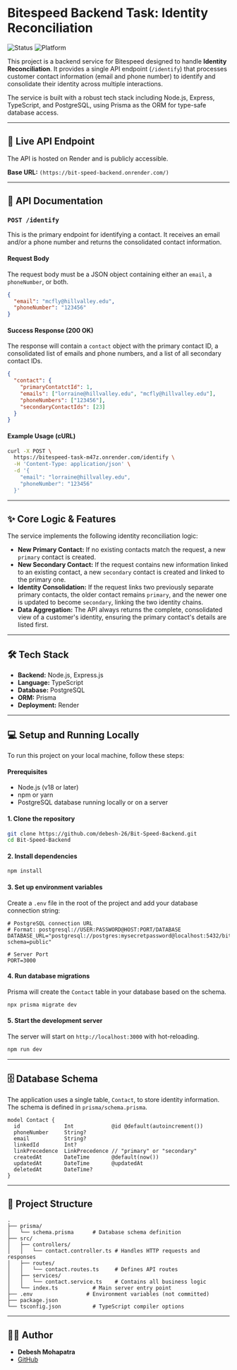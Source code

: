 # Bitespeed Backend Task: Identity Reconciliation

![Status](https://img.shields.io/badge/status-deployed-success)
![Platform](https://img.shields.io/badge/platform-Render-blue)

This project is a backend service for Bitespeed designed to handle **Identity Reconciliation**. It provides a single API endpoint (`/identify`) that processes customer contact information (email and phone number) to identify and consolidate their identity across multiple interactions.

The service is built with a robust tech stack including Node.js, Express, TypeScript, and PostgreSQL, using Prisma as the ORM for type-safe database access.

---

## 🚀 Live API Endpoint

The API is hosted on Render and is publicly accessible.

**Base URL:** `(https://bit-speed-backend.onrender.com/)` 
<!-- 💡 IMPORTANT: Replace the URL above with your actual Render URL! -->

---

## 📝 API Documentation

### `POST /identify`

This is the primary endpoint for identifying a contact. It receives an email and/or a phone number and returns the consolidated contact information.

#### Request Body

The request body must be a JSON object containing either an `email`, a `phoneNumber`, or both.

```json
{
  "email": "mcfly@hillvalley.edu",
  "phoneNumber": "123456"
}
```

#### Success Response (200 OK)

The response will contain a `contact` object with the primary contact ID, a consolidated list of emails and phone numbers, and a list of all secondary contact IDs.

```json
{
  "contact": {
    "primaryContatctId": 1,
    "emails": ["lorraine@hillvalley.edu", "mcfly@hillvalley.edu"],
    "phoneNumbers": ["123456"],
    "secondaryContactIds": [23]
  }
}
```

#### Example Usage (cURL)

```bash
curl -X POST \
  https://bitespeed-task-m47z.onrender.com/identify \
  -H 'Content-Type: application/json' \
  -d '{
    "email": "lorraine@hillvalley.edu",
    "phoneNumber": "123456"
  }'
```
<!-- 💡 IMPORTANT: Replace the URL above with your actual Render URL! -->

---

## ✨ Core Logic & Features

The service implements the following identity reconciliation logic:

-   **New Primary Contact:** If no existing contacts match the request, a new `primary` contact is created.
-   **New Secondary Contact:** If the request contains new information linked to an existing contact, a new `secondary` contact is created and linked to the primary one.
-   **Identity Consolidation:** If the request links two previously separate primary contacts, the older contact remains `primary`, and the newer one is updated to become `secondary`, linking the two identity chains.
-   **Data Aggregation:** The API always returns the complete, consolidated view of a customer's identity, ensuring the primary contact's details are listed first.

---

## 🛠️ Tech Stack

-   **Backend:** Node.js, Express.js
-   **Language:** TypeScript
-   **Database:** PostgreSQL
-   **ORM:** Prisma
-   **Deployment:** Render

---

## 💻 Setup and Running Locally

To run this project on your local machine, follow these steps:

#### Prerequisites

-   Node.js (v18 or later)
-   npm or yarn
-   PostgreSQL database running locally or on a server

#### 1. Clone the repository

```bash
git clone https://github.com/debesh-26/Bit-Speed-Backend.git
cd Bit-Speed-Backend
```
<!-- 💡 IMPORTANT: Replace with your repository URL if different -->

#### 2. Install dependencies

```bash
npm install
```

#### 3. Set up environment variables

Create a `.env` file in the root of the project and add your database connection string:

```env
# PostgreSQL connection URL
# Format: postgresql://USER:PASSWORD@HOST:PORT/DATABASE
DATABASE_URL="postgresql://postgres:mysecretpassword@localhost:5432/bitespeed_db?schema=public"

# Server Port
PORT=3000
```

#### 4. Run database migrations

Prisma will create the `Contact` table in your database based on the schema.

```bash
npx prisma migrate dev
```

#### 5. Start the development server

The server will start on `http://localhost:3000` with hot-reloading.

```bash
npm run dev
```

---

## 🗄️ Database Schema

The application uses a single table, `Contact`, to store identity information. The schema is defined in `prisma/schema.prisma`.

```prisma
model Contact {
  id              Int            @id @default(autoincrement())
  phoneNumber     String?
  email           String?
  linkedId        Int?
  linkPrecedence  LinkPrecedence // "primary" or "secondary"
  createdAt       DateTime       @default(now())
  updatedAt       DateTime       @updatedAt
  deletedAt       DateTime?
}
```

---

## 📂 Project Structure

```
.
├── prisma/
│   └── schema.prisma      # Database schema definition
├── src/
│   ├── controllers/
│   │   └── contact.controller.ts # Handles HTTP requests and responses
│   ├── routes/
│   │   └── contact.routes.ts     # Defines API routes
│   ├── services/
│   │   └── contact.service.ts    # Contains all business logic
│   └── index.ts           # Main server entry point
├── .env                 # Environment variables (not committed)
├── package.json
└── tsconfig.json          # TypeScript compiler options
```

---

## 🧑‍💻 Author

-   **Debesh Mohapatra**
-   [GitHub](https://github.com/debesh-26)
<!-- 💡 IMPORTANT: Update with your name and links -->
